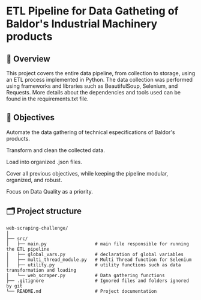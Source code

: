 # ETL Pipeline for Data Gatheting of Baldor's Industrial Machinery products

## 📘 Overview

This project covers the entire data pipeline, from collection to storage, using an ETL process implemented in Python. The data collection was performed using frameworks and libraries such as BeautifulSoup, Selenium, and Requests. More details about the dependencies and tools used can be found in the requirements.txt file.

## 🎯 Objectives

Automate the data gathering of technical especifications of Baldor's products.

Transform and clean the collected data.

Load into organized .json files.

Cover all previous objectives, while keeping the pipeline modular, organized, and robust.

Focus on Data Quality as a priority.

## 🗂️ Project structure
```
web-scraping-challenge/
│
├── src/
│   ├── main.py                  # main file responsible for running the ETL pipeline
│   ├── global_vars.py           # declaration of global variables 
│   ├── multi_thread_module.py   # Multi Thread function for Selenium 
│   ├── utility.py               # utility functions such as data transformation and loading
│   └── web_scraper.py           # Data gathering functions 
├── .gitignore                   # Ignored files and folders ignored by git 
└── README.md                    # Project documentation
```
